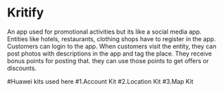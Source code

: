 # Kritify

An app used for promotional activities but its like a social media app.
Entities like hotels, restaurants, clothing shops have to register in the app. Customers can login to the app. 
When customers visit the entity, they can post photos with descriptions in the app and tag the place. They receive bonus points for posting that. they can use those points to get offers or discounts.

#Huawei kits used here
#1.Account Kit
#2.Location Kit
#3.Map Kit
